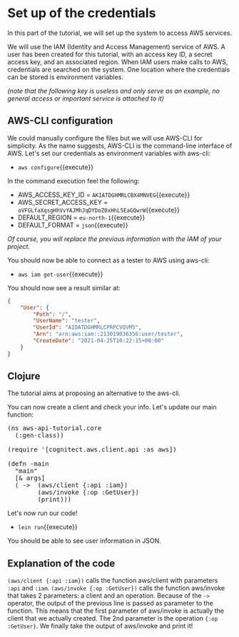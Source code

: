 # Set up of the credentials
In this part of the tutorial, we will set up the system to access AWS services. 

We will use the IAM (Identity and Access Management) service of AWS. A user has been created for this tutorial, with an access key ID, a secret access key, and an associated region. When IAM users make calls to AWS, credentials are searched on the system. One location where the credentials can be stored is environment variables. 

_(note that the following key is useless and only serve as an example, no general access or important service is attached to it)_

## AWS-CLI configuration

We could manually configure the files but we will use AWS-CLI for simplicity. As the name suggests, AWS-CLI is the command-line interface of AWS. Let's set our credentials as environment variables with aws-cli:

- `aws configure`{{execute}}

In the command execution feel the following:
- AWS_ACCESS_KEY_ID = `AKIATDGHMRLCBX4MNVEG`{{execute}}
- AWS_SECRET_ACCESS_KEY = `oVFGLfaXqsgHhVvYAJMhJqDYDoZ0xHhL5EaGQwrW`{{execute}}
- DEFAULT_REGION = `eu-north-1`{{execute}}
- DEFAULT_FORMAT = `json`{{execute}}

_Of course, you will replace the previous information with the IAM of your project._

You should now be able to connect as a tester to AWS using aws-cli:
- `aws iam get-user`{{execute}}

You should now see a result similar at:
```json
{
    "User": {
        "Path": "/",
        "UserName": "tester",
        "UserId": "AIDATDGHMRLCPRPCVQVM5",
        "Arn": "arn:aws:iam::213019036356:user/tester",
        "CreateDate": "2021-04-25T10:22:15+00:00"
    }
}
```

## Clojure

The tutorial aims at proposing an alternative to the aws-cli. 

You can now create a client and check your info. Let's update our main function: 


<pre class="file" data-filename="aws-api-tutorial/src/aws_api_tutorial/core.clj" 
    data-target="replace">
(ns aws-api-tutorial.core
  (:gen-class))

(require '[cognitect.aws.client.api :as aws])

(defn -main 
  "main"
  [& args]
  ( ->  (aws/client {:api :iam})
        (aws/invoke {:op :GetUser})
        (print)))
</pre>

Let's now run our code! 

- `lein run`{{execute}}

You should be able to see user information in JSON.

## Explanation of the code

`(aws/client {:api :iam})` calls the function aws/client with parameters `:api` and `:iam`. 
`(aws/invoke {:op :GetUser})` calls the function aws/invoke that takes 2 parameters: a client and an operation. Because of the `->` operator, the output of the previous line is passed as parameter to the function. This means that the first parameter of aws/invoke is actually the client that we actually created. The 2nd parameter is the operation `{:op :GetUser}`. We finally take the output of aws/invoke and print it! 